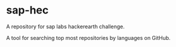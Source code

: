 # sap-hec
A repository for sap labs hackerearth challenge.

A tool for searching top most repositories by languages on GitHub.
